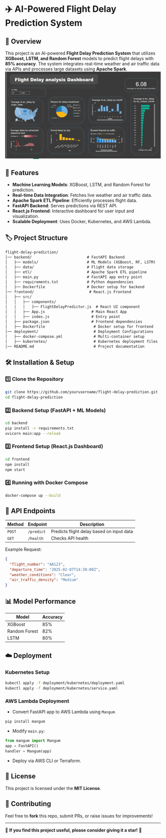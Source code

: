 # ✈️ AI-Powered Flight Delay Prediction System

## 📌 Overview
This project is an AI-powered **Flight Delay Prediction System** that utilizes **XGBoost, LSTM, and Random Forest** models to predict flight delays with **85% accuracy**. The system integrates real-time weather and air traffic data via APIs and processes large datasets using **Apache Spark**.
![Project Power BI Dashboard Overview](https://github.com/simran1devloper/Flight-delay-analysis-dashboard/blob/main/Screenshot%202025-02-21%20092400.png)

## 🚀 Features
- **Machine Learning Models**: XGBoost, LSTM, and Random Forest for prediction.
- **Real-time Data Integration**: Fetches live weather and air traffic data.
- **Apache Spark ETL Pipeline**: Efficiently processes flight data.
- **FastAPI Backend**: Serves predictions via REST API.
- **React.js Frontend**: Interactive dashboard for user input and visualization.
- **Scalable Deployment**: Uses Docker, Kubernetes, and AWS Lambda.

## 🏷️ Project Structure
```
flight-delay-prediction/
│── backend/                         # FastAPI Backend
│   ├── models/                      # ML Models (XGBoost, RF, LSTM)
│   ├── data/                        # Flight data storage
│   ├── etl/                         # Apache Spark ETL pipeline
│   ├── main.py                      # FastAPI app entry point
│   ├── requirements.txt             # Python dependencies
│   ├── Dockerfile                   # Docker setup for backend
│── frontend/                         # React.js Frontend
│   ├── src/
│   │   ├── components/
│   │   │   ├── FlightDelayPredictor.js  # React UI component
│   │   ├── App.js                     # Main React App
│   │   ├── index.js                   # Entry point
│   ├── package.json                   # Frontend dependencies
│   ├── Dockerfile                      # Docker setup for frontend
│── deployment/                         # Deployment Configurations
│   ├── docker-compose.yml              # Multi-container setup
│   ├── kubernetes/                     # Kubernetes deployment files
│── README.md                           # Project documentation
```

## 🛠️ Installation & Setup
### **1️⃣ Clone the Repository**
```bash
git clone https://github.com/yourusername/flight-delay-prediction.git
cd flight-delay-prediction
```

### **2️⃣ Backend Setup (FastAPI + ML Models)**
```bash
cd backend
pip install -r requirements.txt
uvicorn main:app --reload
```

### **3️⃣ Frontend Setup (React.js Dashboard)**
```bash
cd frontend
npm install
npm start
```

### **4️⃣ Running with Docker Compose**
```bash
docker-compose up --build
```

## 📱 API Endpoints
| Method | Endpoint | Description |
|--------|----------|--------------|
| `POST` | `/predict` | Predicts flight delay based on input data |
| `GET`  | `/health` | Checks API health |

Example Request:
```json
{
  "flight_number": "AA123",
  "departure_time": "2025-02-07T14:30:00Z",
  "weather_conditions": "Clear",
  "air_traffic_density": "Medium"
}
```

## 📊 Model Performance
| Model | Accuracy |
|--------|---------|
| XGBoost | 85% |
| Random Forest | 82% |
| LSTM | 80% |

## ☁️ Deployment
### **Kubernetes Setup**
```bash
kubectl apply -f deployment/kubernetes/deployment.yaml
kubectl apply -f deployment/kubernetes/service.yaml
```

### **AWS Lambda Deployment**
- Convert FastAPI app to AWS Lambda using `Mangum`
```bash
pip install mangum
```
- Modify `main.py`:
```python
from mangum import Mangum
app = FastAPI()
handler = Mangum(app)
```
- Deploy via AWS CLI or Terraform.

## 🐜 License
This project is licensed under the **MIT License**.

## 🙌 Contributing
Feel free to **fork** this repo, submit PRs, or raise issues for improvements!


---
🌟 **If you find this project useful, please consider giving it a star!** 🌟
